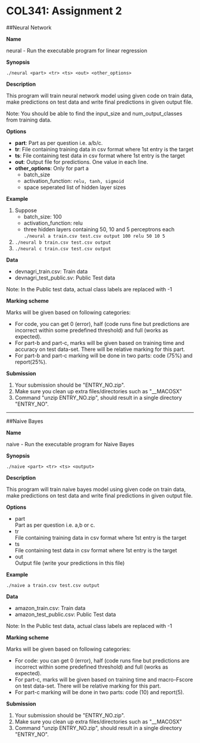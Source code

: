 # COL341: Assignment 2
##Neural Network

**Name**

neural - Run the executable program for linear regression

**Synopsis**

`./neural <part> <tr> <ts> <out> <other_options>`

**Description**

This program will train neural network model using given code on train data, make predictions on test data and write final predictions in given output file.

Note: You should be able to find the input_size and num_output_classes from training data.

**Options**

- **part**: Part as per question i.e. a/b/c.  
- **tr**: File containing training data in csv format where 1st entry is the target  
- **ts**: File containing test data in csv format where 1st entry is the target  
- **out**: Output file for predictions. One value in each line.
- **other_options**: Only for part a
    + batch_size
    + activation_function: `relu, tanh, sigmoid`
    + space seperated list of hidden layer sizes
    
**Example**

1. Suppose 
    - batch_size: 100
    - activation_function: relu
    - three hidden layers containing 50, 10 and 5 perceptrons each  
        `./neural a train.csv test.csv output 100 relu 50 10 5`  
2. `./neural b train.csv test.csv output`
3. `./neural c train.csv test.csv output`  


    
**Data**

- devnagri_train.csv: Train data  
- devnagri_test_public.sv: Public Test data

Note: In the Public test data, actual class labels are replaced with -1

**Marking scheme**

Marks will be given based on following categories:
 
- For code, you can get 0 (error), half (code runs fine but predictions are incorrect within some predefined threshold) and full (works as expected).
- For part-b and part-c, marks will be given based on training time and accuracy on test data-set. There will be relative marking for this part.
- For part-b and part-c marking will be done in two parts: code (75%) and report(25%).

**Submission**

1. Your submission should be "ENTRY_NO.zip".
2. Make sure you clean up extra files/directories such as "__MACOSX"
3. Command "unzip ENTRY_NO.zip", should result in a single directory "ENTRY_NO".

-----------------
##Naive Bayes

**Name**

naive - Run the executable program for Naive Bayes

**Synopsis**

`./naive <part> <tr> <ts> <output>`

**Description**

This program will train naive bayes model using given code on train data, make predictions on test data and write final predictions in given output file.

**Options**

- part  
    Part as per question i.e. a,b or c.  
- tr  
    File containing training data in csv format where 1st entry is the target  
- ts  
    File containing test data in csv format where 1st entry is the target  
- out  
    Output file (write your predictions in this file) 

**Example**
    
`./naive a train.csv test.csv output`

**Data**

- amazon_train.csv: Train data
- amazon_test_public.csv: Public Test data
    
Note: In the Public test data, actual class labels are replaced with -1

**Marking scheme**

Marks will be given based on following categories:

- For code: you can get 0 (error), half (code runs fine but predictions are incorrect within some predefined threshold) and full (works as expected).
- For part-c, marks will be given based on training time and macro-Fscore on test data-set. There will be relative marking for this part.
- For part-c marking will be done in two parts: code (10) and report(5).

**Submission**

1. Your submission should be "ENTRY_NO.zip".
2. Make sure you clean up extra files/directories such as "__MACOSX"
3. Command "unzip ENTRY_NO.zip", should result in a single directory "ENTRY_NO".

